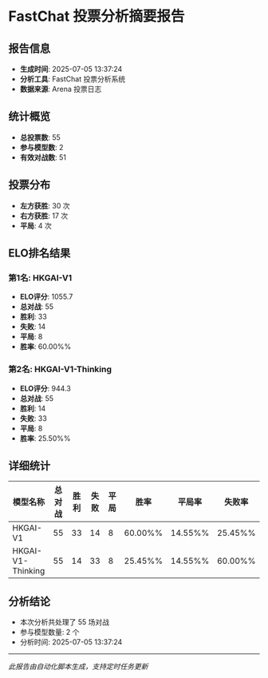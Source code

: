 # FastChat 投票分析摘要报告

## 报告信息
- **生成时间**: 2025-07-05 13:37:24
- **分析工具**: FastChat 投票分析系统
- **数据来源**: Arena 投票日志

## 统计概览
- **总投票数**: 55
- **参与模型数**: 2
- **有效对战数**: 51

## 投票分布
- **左方获胜**: 30 次
- **右方获胜**: 17 次
- **平局**: 4 次

## ELO排名结果
### 第1名: HKGAI-V1
- **ELO评分**: 1055.7
- **总对战**: 55
- **胜利**: 33
- **失败**: 14
- **平局**: 8
- **胜率**: 60.00%%

### 第2名: HKGAI-V1-Thinking
- **ELO评分**: 944.3
- **总对战**: 55
- **胜利**: 14
- **失败**: 33
- **平局**: 8
- **胜率**: 25.50%%

## 详细统计

| 模型名称 | 总对战 | 胜利 | 失败 | 平局 | 胜率 | 平局率 | 失败率 |
|---------|--------|------|------|------|------|--------|--------|
| HKGAI-V1 | 55 | 33 | 14 | 8 | 60.00%% | 14.55%% | 25.45%% |
| HKGAI-V1-Thinking | 55 | 14 | 33 | 8 | 25.45%% | 14.55%% | 60.00%% |

## 分析结论
- 本次分析共处理了 55 场对战
- 参与模型数量: 2 个
- 分析时间: 2025-07-05 13:37:24

---
*此报告由自动化脚本生成，支持定时任务更新*
